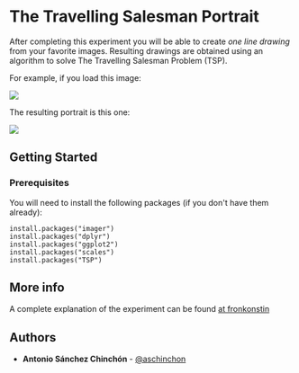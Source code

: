 # The Travelling Salesman Portrait

After completing this experiment you will be able to create *one line drawing* from your favorite images. Resulting drawings are obtained using an algorithm to solve The Travelling Salesman Problem (TSP).

For example, if you load this image:

<img src="https://fronkonstin.com/wp-content/uploads/2018/04/frankenstein.jpg"
style="max-height: 50px; max-width: 50px;" />

The resulting portrait is this one:

<img src="https://fronkonstin.com/wp-content/uploads/2018/04/frankyTSP.png" style="max-height: 50px; max-width: 50px;" />

## Getting Started

### Prerequisites

You will need to install the following packages (if you don't have them already):

```
install.packages("imager")
install.packages("dplyr")
install.packages("ggplot2")
install.packages("scales")
install.packages("TSP")
```

## More info

A complete explanation of the experiment can be found [at fronkonstin](https://fronkonstin.com/2018/04/04/the-travelling-salesman-portrait/)

## Authors

* **Antonio Sánchez Chinchón** - [@aschinchon](https://twitter.com/aschinchon)

